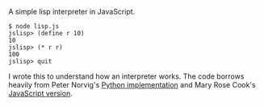 A simple lisp interpreter in JavaScript.

    $ node lisp.js
    jslisp> (define r 10)
    10
    jslisp> (* r r)
    100
    jslisp> quit

I wrote this to understand how an interpreter works. The code borrows heavily from Peter Norvig's [Python implementation](http://norvig.com/lispy.html) and Mary Rose Cook's [JavaScript version](https://github.com/maryrosecook/littlelisp).